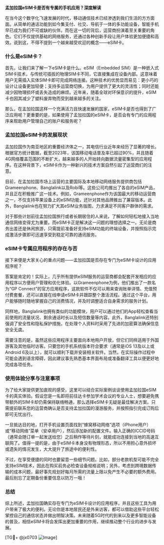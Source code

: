 **孟加拉国eSIM卡是否有专属的手机应用？深度解读**

在当今这个数字化飞速发展的时代，移动通信技术已经渗透到我们生活的方方面面。从简单的通话功能到如今集支付、社交、导航于一体的多功能设备，智能手机早已成为我们不可或缺的伙伴。而在这一切的背后，运营商扮演着至关重要的角色。它们不仅提供基础的网络服务，还通过各种创新手段让用户体验更加便捷和高效。说到这，不得不提到一个越来越受欢迎的概念——eSIM卡。

### 什么是eSIM卡？

首先，让我们来了解一下eSIM卡是什么。eSIM（Embedded SIM）是一种嵌入式SIM卡技术，与传统可插拔的物理SIM卡不同，它直接集成在设备内部。这意味着用户无需插入实体SIM卡即可完成网络连接。这种技术的优势显而易见：更小巧的设计让设备更加轻便；支持多运营商切换，为用户提供了更大的灵活性；同时还能减少因物理损坏或丢失造成的麻烦。近年来，随着全球对环保意识的提升，eSIM卡也因其减少了塑料废弃物而受到越来越多的关注。

那么，在孟加拉国这样一个充满活力且快速发展的国家，eSIM卡是否也得到了广泛应用呢？更重要的是，如果使用了孟加拉国的eSIM卡，是否会有专门的应用程序来帮助用户管理自己的账户和服务呢？

### 孟加拉国eSIM卡的发展现状

孟加拉国作为南亚地区的重要经济体之一，其电信行业近年来经历了显著的增长。根据官方统计数据，截至2023年，该国移动电话普及率已超过90%，并且随着4G网络覆盖范围的不断扩大，越来越多的人开始转向数据流量密集型的应用程序。在这种背景下，eSIM卡作为一种新兴的技术方案自然引起了运营商们的注意。

目前，在孟加拉国市场上运营的主要国际及本地移动网络服务提供商包括Grameenphone、Banglalink以及Robi等。这些公司均推出了各自的eSIM产品，并且正在积极推广这一技术。例如，Grameenphone作为该国最大的移动运营商之一，不仅支持苹果设备上的eSIM功能，还针对其他品牌推出了兼容版本。此外，Banglalink也在努力扩大其eSIM业务版图，力求满足不同客户群体的需求。

对于那些计划前往孟加拉国旅行或者长期居住的人来说，了解如何轻松地接入当地通信网络变得尤为重要。而eSIM卡正是解决这一问题的理想选择之一。无论是商务出差还是休闲旅游，只需提前准备好支持eSIM功能的终端设备，并按照指示完成激活步骤即可迅速享受到稳定可靠的通讯服务。

### eSIM卡专属应用程序的存在与否

接下来便是大家关心的重点问题——孟加拉国是否存在专门为eSIM卡设计的应用程序呢？

答案是肯定的！实际上，几乎所有提供eSIM服务的运营商都会配套开发相应的应用程序以方便用户管理和优化体验。以Grameenphone为例，他们推出了一款名为“GP Connect”的官方应用程序，这款软件不仅可以用来查询账单详情、充值预付费套餐，还可以直接在线申请eSIM卡并跟踪整个激活流程。通过这个平台，用户能够随时随地掌握自己的消费情况，并及时调整适合自身需求的服务计划。

同样地，Banglalink也拥有类似的功能模块，用户可以通过他们的App轻松查看当前使用的流量状况、剩余通话时长以及短信数量等内容。此外，Banglalink还特别强调了安全性和隐私保护措施，在处理个人资料时采用了先进的加密算法确保信息安全无虞。

需要注意的是，虽然这些应用程序主要面向本地用户开放，但它们同样适用于外国游客及其他临时访客。只要您的手机系统版本符合要求（通常是iOS 13及以上或Android 6及以上），就可以顺利下载并安装相关软件。当然，在实际操作过程中可能会遇到语言障碍，因此建议事先熟悉基本界面布局或准备翻译工具以便更好地完成各项任务。

### 使用体验分享与注意事项

为了给大家提供更加直观的感受，这里可以结合实际案例谈谈使用孟加拉国eSIM卡的真实体验。假设您是一名即将前往达卡参加学术会议的专业人士，想要避免携带额外的SIM卡却仍需保持联络畅通，那么选择eSIM卡无疑是最佳解决方案。只需提前联系您的运营商确认是否支持孟加拉国的漫游服务，并按照指引完成订购后即可无忧出行。

一旦抵达目的地，打开手机设置页面找到“蜂窝移动网络”选项（iPhone用户）或“移动网络”菜单（安卓用户），然后添加新的配置文件。输入正确的ICCID号码（通常会随订单一起发送给您）之后稍作等待片刻，就能成功连接到当地的高速互联网了。值得一提的是，由于eSIM卡本身没有物理形态，所以不用担心意外损坏或遗失的情况发生，大大提升了旅途中的便利性。

不过，在享受便捷的同时也要留意一些细节问题。比如，部分老款机型可能不完全支持eSIM技术，因此在购买前务必检查设备规格说明；另外，考虑到跨境数据传输的成本问题，最好事先规划好每月所需的流量上限以免产生不必要的额外费用。最后别忘了定期备份重要信息以防万一哦！

### 总结

综上所述，孟加拉国确实存在专门为eSIM卡设计的应用程序，并且这些工具为用户带来了极大的便利。无论你是本地居民还是外来访客，都可以借助这些平台轻松掌控自己的通信状态并做出明智决策。未来随着5G时代的到来以及更多智能设备的普及，相信eSIM卡将会发挥出更加重要的作用，继续推动整个行业的进步与发展。

[TG💪+ @jx0703 ![Image](https://github.com/user-attachments/assets/dbca1d08-cadb-493c-b0ec-ad6f7a83f270)]